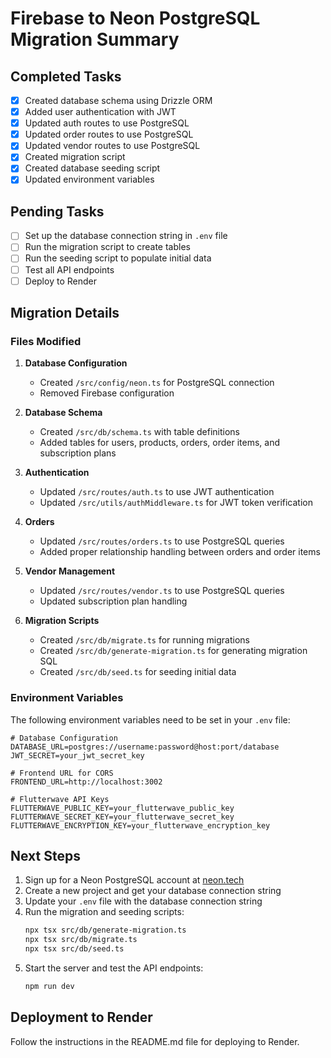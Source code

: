 # Firebase to Neon PostgreSQL Migration Summary

## Completed Tasks

- [x] Created database schema using Drizzle ORM
- [x] Added user authentication with JWT
- [x] Updated auth routes to use PostgreSQL
- [x] Updated order routes to use PostgreSQL
- [x] Updated vendor routes to use PostgreSQL
- [x] Created migration script
- [x] Created database seeding script
- [x] Updated environment variables

## Pending Tasks

- [ ] Set up the database connection string in `.env` file
- [ ] Run the migration script to create tables
- [ ] Run the seeding script to populate initial data
- [ ] Test all API endpoints
- [ ] Deploy to Render

## Migration Details

### Files Modified

1. **Database Configuration**
   - Created `/src/config/neon.ts` for PostgreSQL connection
   - Removed Firebase configuration

2. **Database Schema**
   - Created `/src/db/schema.ts` with table definitions
   - Added tables for users, products, orders, order items, and subscription plans

3. **Authentication**
   - Updated `/src/routes/auth.ts` to use JWT authentication
   - Updated `/src/utils/authMiddleware.ts` for JWT token verification

4. **Orders**
   - Updated `/src/routes/orders.ts` to use PostgreSQL queries
   - Added proper relationship handling between orders and order items

5. **Vendor Management**
   - Updated `/src/routes/vendor.ts` to use PostgreSQL queries
   - Updated subscription plan handling

6. **Migration Scripts**
   - Created `/src/db/migrate.ts` for running migrations
   - Created `/src/db/generate-migration.ts` for generating migration SQL
   - Created `/src/db/seed.ts` for seeding initial data

### Environment Variables

The following environment variables need to be set in your `.env` file:

```
# Database Configuration
DATABASE_URL=postgres://username:password@host:port/database
JWT_SECRET=your_jwt_secret_key

# Frontend URL for CORS
FRONTEND_URL=http://localhost:3002

# Flutterwave API Keys
FLUTTERWAVE_PUBLIC_KEY=your_flutterwave_public_key
FLUTTERWAVE_SECRET_KEY=your_flutterwave_secret_key
FLUTTERWAVE_ENCRYPTION_KEY=your_flutterwave_encryption_key
```

## Next Steps

1. Sign up for a Neon PostgreSQL account at [neon.tech](https://neon.tech)
2. Create a new project and get your database connection string
3. Update your `.env` file with the database connection string
4. Run the migration and seeding scripts:
   ```bash
   npx tsx src/db/generate-migration.ts
   npx tsx src/db/migrate.ts
   npx tsx src/db/seed.ts
   ```
5. Start the server and test the API endpoints:
   ```bash
   npm run dev
   ```

## Deployment to Render

Follow the instructions in the README.md file for deploying to Render.
